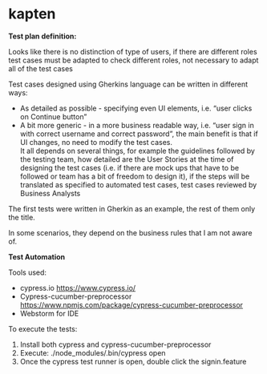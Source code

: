 # kapten

**Test plan definition:**

Looks like there is no distinction of type of users, if there are different roles test cases must be adapted to check different roles, not necessary to adapt all of the test cases

Test cases designed using Gherkins language can be written in different ways:  
* As detailed as possible - specifying even UI elements, i.e. “user clicks on Continue button”  
* A bit more generic - in a more business readable way, i.e. “user sign in with correct username and correct password”, the main benefit is that if UI changes, no need to modify the test cases.   
It all depends on several things, for example the guidelines followed by the testing team, how detailed are the User Stories at the time of designing the test cases (i.e. if there are mock ups that have to be followed or team has a bit of freedom to design it), if the steps will be translated as specified to automated test cases, test cases reviewed by Business Analysts  

The first tests were written in Gherkin as an example, the rest of them only the title.  

In some scenarios, they depend on the business rules that I am not aware of.  


**Test Automation**

Tools used: 
* cypress.io  https://www.cypress.io/
* Cypress-cucumber-preprocessor   https://www.npmjs.com/package/cypress-cucumber-preprocessor
* Webstorm for IDE

To execute the tests:
1. Install both cypress and cypress-cucumber-preprocessor
2. Execute: ./node_modules/.bin/cypress open
3. Once the cypress test runner is open, double click the signin.feature

